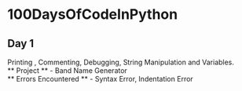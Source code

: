 # 100DaysOfCodeInPython

## Day 1
Printing , Commenting, Debugging, String Manipulation and Variables.<br>
** Project ** - Band Name Generator<br>
** Errors Encountered ** - Syntax Error, Indentation Error<br>
